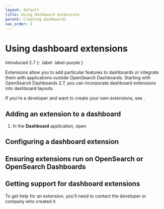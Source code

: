 ```yaml
---
layout: default
title: Using dashboard extensions
parent: Creating dashboards
nav_order: 5
---
```


# Using dashboard extensions 

Introduced 2.7
{: .label .label-purple }

Extensions allow you to add particular features to dashboards or integrate them with applications outside OpenSearch Dashboards. Starting with OpenSearch Dashboards 2.7, you can incorporate dashboard extensions into dashboard layouts.

If you're a developer and want to create your own extensions, see <link to relevant documentation>.

## Adding an extension to a dashboard

1. In the **Dashboard** application, open 

## Configuring a dashboard extension



## Ensuring extensions run on OpenSearch or OpenSearch Dashboards



## Getting support for dashboard extensions

To get help for an extension, you'll need to contact the developer or company who created it. 